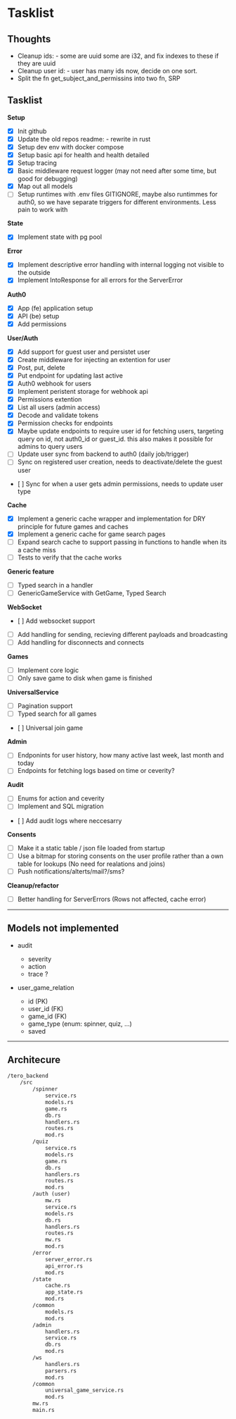 # Tasklist

## Thoughts

- Cleanup ids: - some are uuid some are i32, and fix indexes to these if they are uuid
- Cleanup user id: - user has many ids now, decide on one sort.
- Split the fn get_subject_and_permissins into two fn, SRP

## Tasklist

**Setup**
- [x] Init github
- [x] Update the old repos readme: - rewrite in rust
- [x] Setup dev env with docker compose
- [x] Setup basic api for health and health detailed
- [x] Setup tracing
- [x] Basic middleware request logger (may not need after some time, but good for debugging)
- [x] Map out all models
- [ ] Setup runtimes with .env files GITIGNORE, maybe also runtimmes for auth0, so we have separate triggers for different environments. Less pain to work with

**State**
- [x] Implement state with pg pool

**Error**
- [x] Implement descriptive error handling with internal logging not visible to the outside
- [x] Implement IntoResponse for all errors for the ServerError

**Auth0**
- [x] App (fe) application setup
- [x] API (be) setup
- [x] Add permissions

**User/Auth**
- [x] Add support for guest user and persistet user
- [x] Create middleware for injecting an extention for user
- [x] Post, put, delete
- [x] Put endpoint for updating last active
- [x] Auth0 webhook for users
- [x] Implement peristent storage for webhook api
- [x] Permissions extention
- [x] List all users (admin access)
- [x] Decode and validate tokens
- [x] Permission checks for endpoints
- [x] Maybe update endpoints to require user id for fetching users, targeting query on id, not auth0_id or guest_id. this also makes it possible for admins to query users 
- [ ] Update user sync from backend to auth0 (daily job/trigger)
- [ ] Sync on registered user creation, needs to deactivate/delete the guest user
- [ ] Sync for when a user gets admin permissions, needs to update user type

**Cache**
- [x] Implement a generic cache wrapper and implementation for DRY principle for future games and caches
- [x] Implement a generic cache for game search pages
- [ ] Expand search cache to support passing in functions to handle when its a cache miss
- [ ] Tests to verify that the cache works

**Generic feature**
- [ ] Typed search in a handler
- [ ] GenericGameService with GetGame, Typed Search

**WebSocket**
- [ ] Add websocket support
- [ ] Add handling for sending, recieving different payloads and broadcasting
- [ ] Add handling for disconnects and connects

**Games**
- [ ] Implement core logic
- [ ] Only save game to disk when game is finished

**UniversalService**
- [ ] Pagination support
- [ ] Typed search for all games
- [ ] Universal join game

**Admin**
- [ ] Endponints for user history, how many active last week, last month and today
- [ ] Endpoints for fetching logs based on time or ceverity?

**Audit**
- [ ] Enums for action and ceverity
- [ ] Implement and SQL migration
- [ ] Add audit logs where neccesarry

**Consents**
- [ ] Make it a static table / json file loaded from startup
- [ ] Use a bitmap for storing consents on the user profile rather than a own table for lookups (No need for realations and joins)
- [ ] Push notifications/alterts/mail?/sms?

**Cleanup/refactor**
- [ ] Better handling for ServerErrors (Rows not affected, cache error)

---

## Models not implemented

- audit
    - severity
    - action
    - trace ?

- user_game_relation
    - id (PK)
    - user_id (FK)
    - game_id (FK)
    - game_type (enum: spinner, quiz, ...)
    - saved

---

## Architecure

```md
/tero_backend
    /src
        /spinner
            service.rs
            models.rs
            game.rs
            db.rs
            handlers.rs
            routes.rs
            mod.rs
        /quiz
            service.rs
            models.rs
            game.rs
            db.rs
            handlers.rs
            routes.rs
            mod.rs
        /auth (user)
            mw.rs
            service.rs
            models.rs
            db.rs
            handlers.rs
            routes.rs
            mw.rs
            mod.rs
        /error
            server_error.rs
            api_error.rs
            mod.rs
        /state
            cache.rs
            app_state.rs
            mod.rs
        /common
            models.rs
            mod.rs
        /admin
            handlers.rs
            service.rs
            db.rs
            mod.rs
        /ws
            handlers.rs
            parsers.rs
            mod.rs
        /common
            universal_game_service.rs
            mod.rs
        mw.rs
        main.rs
```